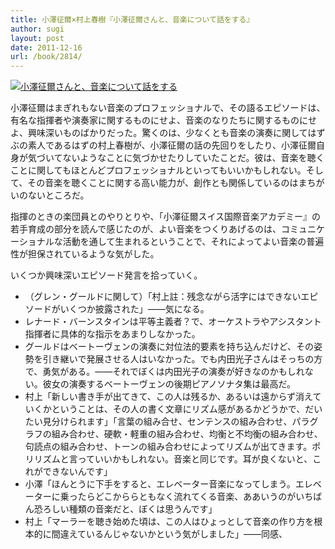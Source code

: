 ```yaml
---
title: 小澤征爾×村上春樹『小澤征爾さんと、音楽について話をする』
author: sugi
layout: post
date: 2011-12-16
url: /book/2814/
---
```

<a href="http://www.amazon.co.jp/exec/obidos/ASIN/4103534281/chezsugi-22/ref=nosim/" name="amazletlink" target="_blank"><img src="http://i2.wp.com/ecx.images-amazon.com/images/I/41q-jhrRzsL._SL160_.jpg?w=660" alt="小澤征爾さんと、音楽について話をする" class="alignleft"  data-recalc-dims="1" /></a>

小澤征爾はまぎれもない音楽のプロフェッショナルで、その語るエピソードは、有名な指揮者や演奏家に関するものにせよ、音楽のなりたちに関するものにせよ、興味深いものばかりだった。驚くのは、少なくとも音楽の演奏に関してはずぶの素人であるはずの村上春樹が、小澤征爾の話の先回りをしたり、小澤征爾自身が気づいてないようなことに気づかせたりしていたことだ。彼は、音楽を聴くことに関してもほとんどプロフェッショナルといってもいいかもしれない。そして、その音楽を聴くことに関する高い能力が、創作とも関係しているのはまちがいのないところだ。

指揮のときの楽団員とのやりとりや、「小澤征爾スイス国際音楽アカデミー』の若手育成の部分を読んで感じたのが、よい音楽をつくりあげるのは、コミュニケーショナルな活動を通して生まれるということで、それによってよい音楽の普遍性が担保されているような気がした。

いくつか興味深いエピソード発言を拾っていく。

  * （グレン・グールドに関して）「村上註：残念ながら活字にはできないエピソードがいくつか披露された」——気になる。
  * レナード・バーンスタインは平等主義者？で、オーケストラやアシスタント指揮者に具体的な指示をあまりしなかった。
  * グールドはベートーヴェンの演奏に対位法的要素を持ち込んだけど、その姿勢を引き継いで発展させる人はいなかった。でも内田光子さんはそっちの方で、勇気がある。——それでぼくは内田光子の演奏が好きなのかもしれない。彼女の演奏するベートーヴェンの後期ピアノソナタ集は最高だ。
  * 村上「新しい書き手が出てきて、この人は残るか、あるいは遠からず消えていくかということは、その人の書く文章にリズム感があるかどうかで、だいたい見分けられます」「言葉の組み合せ、センテンスの組み合わせ、パラグラフの組み合わせ、硬軟・軽重の組み合わせ、均衡と不均衡の組み合わせ、句読点の組み合わせ、トーンの組み合わせによってリズムが出てきます。ポリリズムと言っていいかもしれない。音楽と同じです。耳が良くないと、これができないんです」
  * 小澤「ほんとうに下手をすると、エレベーター音楽になってしまう。エレベーターに乗ったらどこかららともなく流れてくる音楽、ああいうのがいちばん恐ろしい種類の音楽だと、ぼくは思うんです」
  * 村上「マーラーを聴き始めた頃は、この人はひょっとして音楽の作り方を根本的に間違えているんじゃないかという気がしました」——同感、